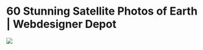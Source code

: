 <!--
id: 294474227
link: http://tumblr.atmos.org/post/294474227/60-stunning-satellite-photos-of-earth
slug: 60-stunning-satellite-photos-of-earth
date: Mon Dec 21 2009 20:36:58 GMT-0800 (PST)
publish: 2009-12-021
tags: 
title: 60 Stunning Satellite Photos of Earth | Webdesigner Depot
-->


60 Stunning Satellite Photos of Earth | Webdesigner Depot
=========================================================

![](http://www.tumblr.com/photo/1280/atmos/294474227/1/tumblr_kv1e5ndDXn1qz4sng)

